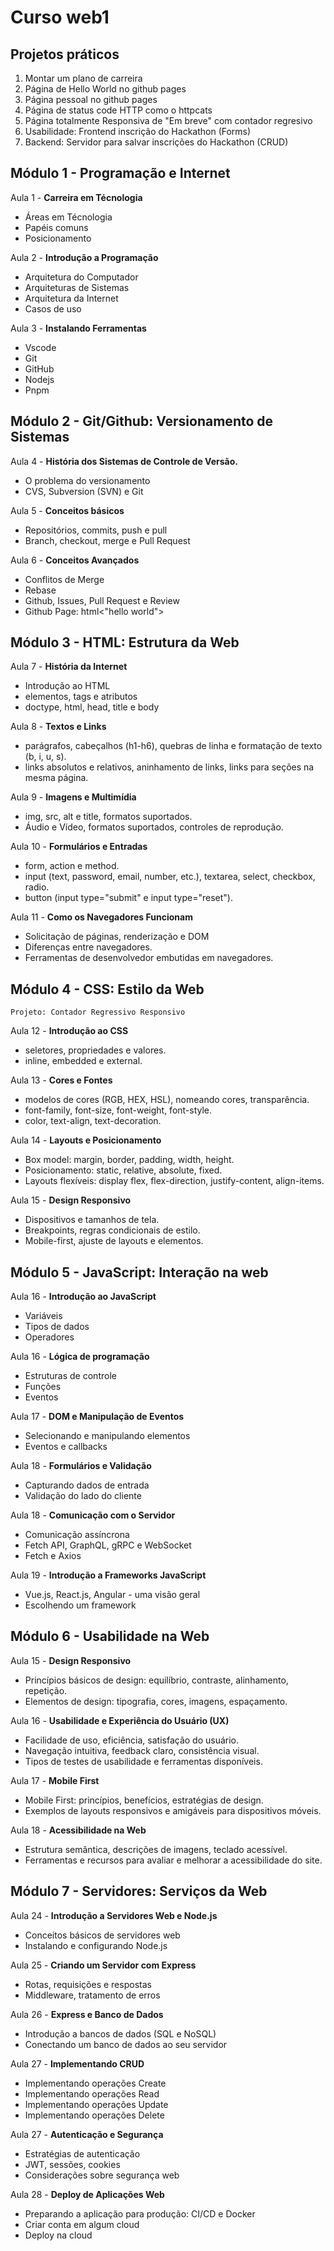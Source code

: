 # Curso web1


## Projetos práticos

1. Montar um plano de carreira
2. Página de Hello World no github pages
3. Página pessoal no github pages
4. Página de status code HTTP como o httpcats
5. Página totalmente Responsiva de "Em breve" com contador regresivo
6. Usabilidade: Frontend inscrição do Hackathon (Forms)
7. Backend: Servidor para salvar inscrições do Hackathon (CRUD)

## Módulo 1 - Programação e Internet

Aula 1 - **Carreira em Técnologia**


- Áreas em Técnologia
- Papéis comuns
- Posicionamento

Aula 2 - **Introdução a Programação**

- Arquitetura do Computador
- Arquiteturas de Sistemas
- Arquitetura da Internet
- Casos de uso

Aula 3 - **Instalando Ferramentas**

- Vscode
- Git
- GitHub
- Nodejs
- Pnpm

## Módulo 2 - Git/Github: Versionamento de Sistemas

Aula 4 - **História dos Sistemas de Controle de Versão.**

- O problema do versionamento
- CVS, Subversion (SVN) e Git

Aula 5 - **Conceitos básicos**

- Repositórios, commits, push e pull
- Branch, checkout, merge e Pull Request

Aula 6 - **Conceitos Avançados**

- Conflitos de Merge
- Rebase
- Github, Issues, Pull Request e Review
- Github Page: html<"hello world">

## Módulo 3 - HTML: Estrutura da Web

Aula 7 - **História da Internet**

- Introdução ao HTML
- elementos, tags e atributos
- doctype, html, head, title e body

Aula 8 - **Textos e Links**

- parágrafos, cabeçalhos (h1-h6), quebras de linha e formatação de texto (b, i, u, s).
- links absolutos e relativos, aninhamento de links, links para seções na mesma página.

Aula 9 - **Imagens e Multimídia**

- img, src, alt e title, formatos suportados.
- Áudio e Vídeo, formatos suportados, controles de reprodução.

Aula 10 - **Formulários e Entradas**

- form, action e method.
- input (text, password, email, number, etc.), textarea, select, checkbox, radio.
- button (input type="submit" e input type="reset").

Aula 11 - **Como os Navegadores Funcionam**

- Solicitação de páginas, renderização e DOM
- Diferenças entre navegadores.
- Ferramentas de desenvolvedor embutidas em navegadores.

## Módulo 4 - CSS: Estilo da Web

```
Projeto: Contador Regressivo Responsivo
```

Aula 12 - **Introdução ao CSS**

- seletores, propriedades e valores.
- inline, embedded e external.

Aula 13 - **Cores e Fontes**

- modelos de cores (RGB, HEX, HSL), nomeando cores, transparência.
- font-family, font-size, font-weight, font-style.
- color, text-align, text-decoration.

Aula 14 - **Layouts e Posicionamento**

- Box model: margin, border, padding, width, height.
- Posicionamento: static, relative, absolute, fixed.
- Layouts flexíveis: display flex, flex-direction, justify-content, align-items.

Aula 15 - **Design Responsivo**

- Dispositivos e tamanhos de tela.
- Breakpoints, regras condicionais de estilo.
- Mobile-first, ajuste de layouts e elementos.

## Módulo 5 - JavaScript: Interação na web

Aula 16 - **Introdução ao JavaScript**

- Variáveis
- Tipos de dados
- Operadores

Aula 16 - **Lógica de programação**

- Estruturas de controle
- Funções
- Eventos

Aula 17 - **DOM e Manipulação de Eventos**

- Selecionando e manipulando elementos
- Eventos e callbacks

Aula 18 - **Formulários e Validação**

- Capturando dados de entrada
- Validação do lado do cliente

Aula 18 - **Comunicação com o Servidor**

- Comunicação assíncrona
- Fetch API, GraphQL, gRPC e WebSocket
- Fetch e Axios

Aula 19 - **Introdução a Frameworks JavaScript**

- Vue.js, React.js, Angular - uma visão geral
- Escolhendo um framework

## Módulo 6 - Usabilidade na Web

Aula 15 - **Design Responsivo**

- Princípios básicos de design: equilíbrio, contraste, alinhamento, repetição.
- Elementos de design: tipografia, cores, imagens, espaçamento.

Aula 16 - **Usabilidade e Experiência do Usuário (UX)**

- Facilidade de uso, eficiência, satisfação do usuário.
- Navegação intuitiva, feedback claro, consistência visual.
- Tipos de testes de usabilidade e ferramentas disponíveis.

Aula 17 - **Mobile First**

- Mobile First: princípios, benefícios, estratégias de design.
- Exemplos de layouts responsivos e amigáveis para dispositivos móveis.

Aula 18 - **Acessibilidade na Web**

- Estrutura semântica, descrições de imagens, teclado acessível.
- Ferramentas e recursos para avaliar e melhorar a acessibilidade do site.

## Módulo 7 - Servidores: Serviços da Web

Aula 24 - **Introdução a Servidores Web e Node.js**

- Conceitos básicos de servidores web
- Instalando e configurando Node.js

Aula 25 - **Criando um Servidor com Express**

- Rotas, requisições e respostas
- Middleware, tratamento de erros

Aula 26 - **Express e Banco de Dados**

- Introdução a bancos de dados (SQL e NoSQL)
- Conectando um banco de dados ao seu servidor

Aula 27 - **Implementando CRUD**

- Implementando operações Create
- Implementando operações Read
- Implementando operações Update
- Implementando operações Delete

Aula 27 - **Autenticação e Segurança**

- Estratégias de autenticação
- JWT, sessões, cookies
- Considerações sobre segurança web

Aula 28 - **Deploy de Aplicações Web**

- Preparando a aplicação para produção: CI/CD e Docker
- Criar conta em algum cloud
- Deploy na cloud
